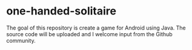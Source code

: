 one-handed-solitaire
====================
The goal of this repository is create a game for Android using Java. The source code will be uploaded and I welcome input from the Github community. 
